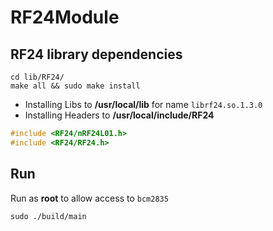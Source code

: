 # RF24Module
## RF24 library dependencies
```shell
cd lib/RF24/
make all && sudo make install
```

- Installing Libs to **/usr/local/lib** for name `librf24.so.1.3.0`
- Installing Headers to **/usr/local/include/RF24**
``` c++
#include <RF24/nRF24L01.h>
#include <RF24/RF24.h>
```


## Run
Run as **root** to allow access to `bcm2835`
```shell
sudo ./build/main
```
